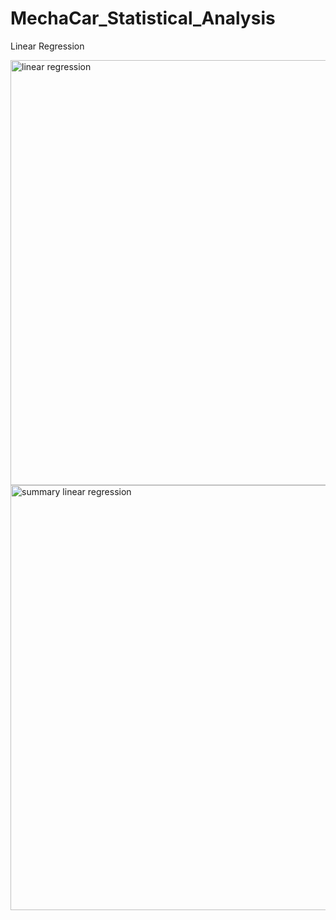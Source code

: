 # MechaCar_Statistical_Analysis

Linear Regression

<img width="680" alt="linear regression" src="https://user-images.githubusercontent.com/103851131/183259149-cc116365-6b6d-4b13-81ea-3dd37ba48698.png">

<img width="680" alt="summary linear regression" src="https://user-images.githubusercontent.com/103851131/183259152-982f1278-b374-4de6-9bb6-2c56c5072d85.png">
